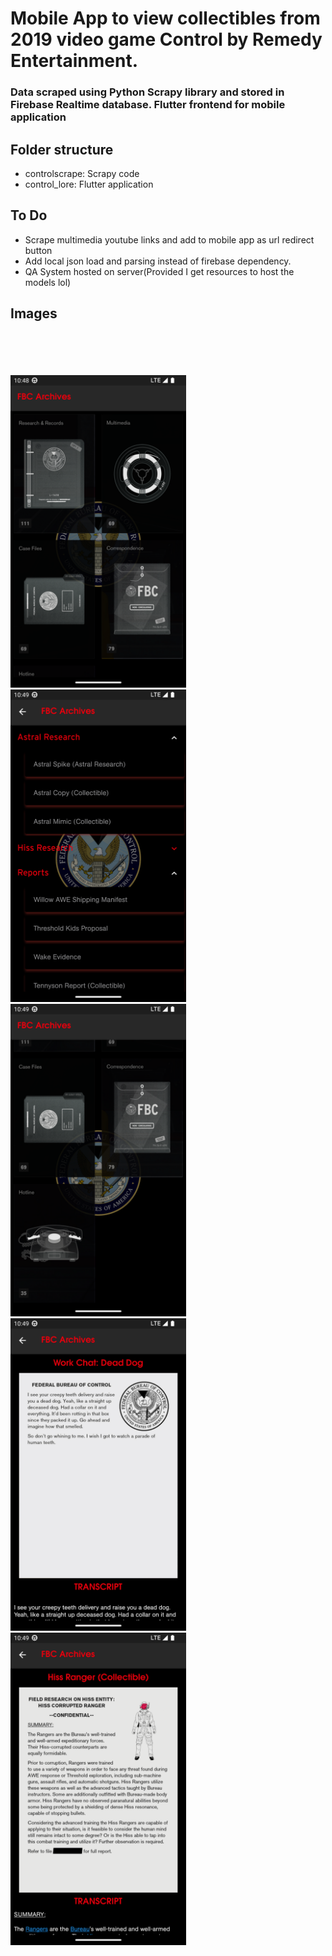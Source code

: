 # Mobile App to view collectibles from 2019 video game Control by Remedy Entertainment.

### Data scraped using Python Scrapy library and stored in Firebase Realtime database. Flutter frontend for mobile application

## Folder structure

- controlscrape: Scrapy code
- control_lore: Flutter application

## To Do
- Scrape multimedia youtube links and add to mobile app as url redirect button
- Add local json load and parsing instead of firebase dependency.
- QA System hosted on server(Provided I get resources to host the models lol)
## Images
<br></br>
<br></br>
<img src="images/Screenshot_1678166339.png" alt="screenshot 1" height="500"> &nbsp;&nbsp;&nbsp;&nbsp;&nbsp;&nbsp;
<img src="images/Screenshot_1678166348.png" alt="screenshot 2" height="500"> &nbsp;&nbsp;&nbsp;&nbsp;&nbsp;&nbsp;
<img src="images/Screenshot_1678166356.png" alt="screenshot 3" height="500"> &nbsp;&nbsp;&nbsp;&nbsp;&nbsp;&nbsp;
<img src="images/Screenshot_1678166367.png" alt="screenshot 4" height="500"> &nbsp;&nbsp;&nbsp;&nbsp;&nbsp;&nbsp;
<img src="images/Screenshot_1678166382.png" alt="screenshot 5" height="500"> &nbsp;&nbsp;&nbsp;&nbsp;&nbsp;&nbsp;
